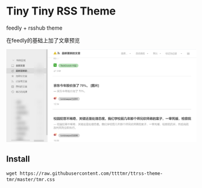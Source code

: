 # Tiny Tiny RSS Theme

feedly + rsshub theme

在feedly的基础上加了文章预览

![](ScreenShots.png)

## Install

```
wget https://raw.githubusercontent.com/ttttmr/ttrss-theme-tmr/master/tmr.css
```